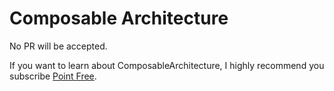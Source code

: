 # Composable Architecture

No PR will be accepted.

If you want to learn about ComposableArchitecture, I highly recommend you subscribe [Point Free](https://www.pointfree.co).
